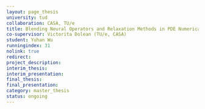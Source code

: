 ```yaml
---
layout: page_thesis
university: tud
collaboration: CASA, TU/e
title: Blending Neural Operators and Relaxation Methods in PDE Numerical Solvers
co-supervisor: Victorita Dolean (TU/e, CASA)
student: Yuhan Wu
runningindex: 31
nolink: true
redirect:
project_description:
interim_thesis:
interim_presentation:
final_thesis:
final_presentation:
category: master_thesis
status: ongoing
---
```

